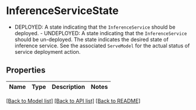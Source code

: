 # InferenceServiceState

- DEPLOYED: A state indicating that the `InferenceService` should be deployed. - UNDEPLOYED: A state indicating that the `InferenceService` should be un-deployed. The state indicates the desired state of inference service. See the associated `ServeModel` for the actual status of service deployment action.

## Properties

Name | Type | Description | Notes
------------ | ------------- | ------------- | -------------

[[Back to Model list]](../README.md#documentation-for-models) [[Back to API list]](../README.md#documentation-for-api-endpoints) [[Back to README]](../README.md)


